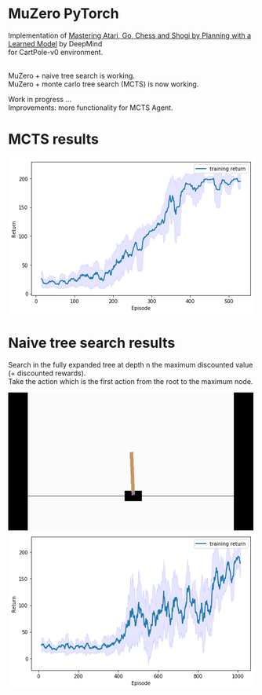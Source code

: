 # MuZero PyTorch
 Implementation of [Mastering Atari, Go, Chess and Shogi by Planning with a Learned Model](https://arxiv.org/pdf/1911.08265.pdf) by DeepMind<br> for CartPole-v0 environment.<br><br>
 
 MuZero + naive tree search is working.<br>
 MuZero + monte carlo tree search (MCTS) is now working.<br>
 
 Work in progress ...<br>
 Improvements: more functionality for MCTS Agent. <br>
 
 # MCTS results
 
 ![training_mcts](https://github.com/Hauf3n/MuZero-PyTorch/blob/master/media/training_mcts.png)
 
 # Naive tree search results
 Search in the fully expanded tree at depth n the maximum discounted value (+ discounted rewards).<br>
 Take the action which is the first action from the root to the maximum node.<br>
 
 ![cartpole_naive_tree_search](https://github.com/Hauf3n/MuZero-PyTorch/blob/master/media/cartpole_naive_tree_search.gif)
 ![training_naive_tree_search](https://github.com/Hauf3n/MuZero-PyTorch/blob/master/media/training_naive_tree_search.png)
